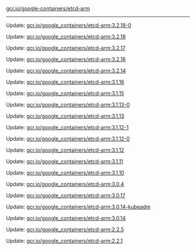 [gcr.io/google-containers/etcd-arm](https://hub.docker.com/r/cruse/etcd-arm/tags/) 

----
Update: [gcr.io/google_containers/etcd-arm:3.2.18-0](https://hub.docker.com/r/cruse/etcd-arm/tags/)

Update: [gcr.io/google_containers/etcd-arm:3.2.18](https://hub.docker.com/r/cruse/etcd-arm/tags/)

Update: [gcr.io/google_containers/etcd-arm:3.2.17](https://hub.docker.com/r/cruse/etcd-arm/tags/)

Update: [gcr.io/google_containers/etcd-arm:3.2.16](https://hub.docker.com/r/cruse/etcd-arm/tags/)

Update: [gcr.io/google_containers/etcd-arm:3.2.14](https://hub.docker.com/r/cruse/etcd-arm/tags/)

Update: [gcr.io/google_containers/etcd-arm:3.1.16](https://hub.docker.com/r/cruse/etcd-arm/tags/)

Update: [gcr.io/google_containers/etcd-arm:3.1.15](https://hub.docker.com/r/cruse/etcd-arm/tags/)

Update: [gcr.io/google_containers/etcd-arm:3.1.13-0](https://hub.docker.com/r/cruse/etcd-arm/tags/)

Update: [gcr.io/google_containers/etcd-arm:3.1.13](https://hub.docker.com/r/cruse/etcd-arm/tags/)

Update: [gcr.io/google_containers/etcd-arm:3.1.12-1](https://hub.docker.com/r/cruse/etcd-arm/tags/)

Update: [gcr.io/google_containers/etcd-arm:3.1.12-0](https://hub.docker.com/r/cruse/etcd-arm/tags/)

Update: [gcr.io/google_containers/etcd-arm:3.1.12](https://hub.docker.com/r/cruse/etcd-arm/tags/)

Update: [gcr.io/google_containers/etcd-arm:3.1.11](https://hub.docker.com/r/cruse/etcd-arm/tags/)

Update: [gcr.io/google_containers/etcd-arm:3.1.10](https://hub.docker.com/r/cruse/etcd-arm/tags/)

Update: [gcr.io/google_containers/etcd-arm:3.0.4](https://hub.docker.com/r/cruse/etcd-arm/tags/)

Update: [gcr.io/google_containers/etcd-arm:3.0.17](https://hub.docker.com/r/cruse/etcd-arm/tags/)

Update: [gcr.io/google_containers/etcd-arm:3.0.14-kubeadm](https://hub.docker.com/r/cruse/etcd-arm/tags/)

Update: [gcr.io/google_containers/etcd-arm:3.0.14](https://hub.docker.com/r/cruse/etcd-arm/tags/)

Update: [gcr.io/google_containers/etcd-arm:2.2.5](https://hub.docker.com/r/cruse/etcd-arm/tags/)

Update: [gcr.io/google_containers/etcd-arm:2.2.1](https://hub.docker.com/r/cruse/etcd-arm/tags/)

